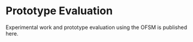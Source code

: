 # Prototype Evaluation

Experimental work and prototype evaluation using the OFSM is published here.
